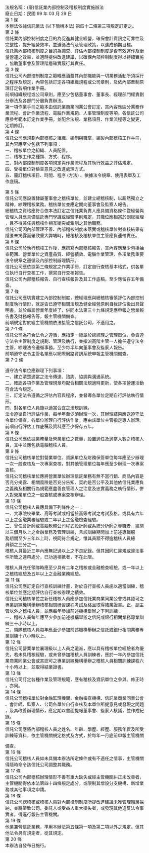 法規名稱：(廢)信託業內部控制及稽核制度實施辦法  
廢止日期：民國 99 年 03 月 29 日  
第 1 條  
本辦法依據信託業法 (以下簡稱本法) 第四十二條第三項規定訂定之。  
第 2 條  
信託業內部控制制度之目的為促進其健全經營，確保會計資訊之可靠性及  
完整性，提升經營效率，並遵循法令及管理政策，以達成預期目標。  
信託業內部稽核制度之目的為調查、評估內部控制制度是否有效運作及衡  
量營運之效率，並適時提供改進建議，以確保內部控制制度得以持續實施  
，協助董事會及管理階層確實履行其責任。  
第 3 條  
信託公司內部控制制度之範疇應涵蓋其內部職能與一切業務活動所須採行  
之程序及規定，內容包括訂定各項組織規程或公司章則，及依內部牽制原  
理訂定各項作業手冊。  
前項組織規程或公司章則，應至少包括董事會、董事長、經理部門權責劃  
分辦法及各部門分層負責辦法。  
第一項作業手冊之範本由信託業商業同業公會訂定，其內容應區分業務作  
業流程、會計作業流程、電腦作業規範、人事管理制度等項。各信託公司  
應參考範本訂定作業手冊，並配合法規、業務項目、作業流程等之變更，  
定期修訂。  
第 4 條  
信託公司應規劃內部稽核之組織、編制與職掌，編製內部稽核工作手冊，  
其內容應至少包括下列事項：  
一、稽核單位之組織、人員配置。  
二、稽核工作之種類、方式、程序。  
三、對內部控制制度各項規定與作業流程及其執行效益之評估規定。  
四、受檢單位對檢查意見之改進處理方式。  
五、釐訂稽核項目、時間、程序 (方法) 、依據法令規章、使用表單及工  
作底稿。  


第 5 條  
信託公司應設置隸屬董事會之稽核單位，並建立總稽核制，以超然獨立之  
精神，綜理稽核業務。稽核單位並應定期向董事會及監察人報告。  
總稽核之資格應符合依本法訂定之信託業負責人應具備資格條件暨經營與  
管理人員應具備信託專門學識或經驗準則規定，其職位應相當於副總經理  
，且不得兼任與稽核作相互衝突或牽制之其他職務。  
信託公司因內部管理不善、內部稽核制度未落實或稽核單位對查核結果有  
隱匿未揭露而肇致重大弊端時，總稽核及稽核單位主管應負連帶責任。  
第 6 條  
信託公司於執行稽核工作後，應撰寫內部稽核報告，其內容應至少包括抽  
查範圍、營業單位之資產品質、經營績效、電腦作業管理、各項業務重要  
法令規章之遵循及內部控制辦理情形。  
信託公司應依據第三條規定之作業手冊，訂定自行查核基本格式，供各單  
位執行自行查核工作，撰寫自行查核報告。  
信託公司內部稽核報告、自行查核報告及其工作底稿，至少應留存五年備  
查。  
第 7 條  
信託公司應切實建立內部控制制度，總經理應與總稽核審慎評估內部控制  
制度執行情形，就是否已遵守相關法規及健全經營原則自我評估後出具聲  
明書，並於每屆營業年度終了，併同本法第三十九條規定應申報之營業報  
告書及財務報告等，報主管機關備查。  
前項規定對於經主管機關依法接管之信託公司，不適用之。  
第 7-1 條  
信託公司為符合法令之遵循，應指定一隸屬於總經理之管理單位，負責遵  
守法令主管制度之規劃、管理及執行，並指派高階主管一人擔任遵守法令  
主管，綜理法令遵循事務，至少每半年向董事會及監察人報告。  
前項遵守法令主管名單應以網際網路資訊系統申報主管機關備查。  
第 7-2 條  


遵守法令單位應辦理下列事項：  
一、建立清楚適當之法令傳達、諮詢、協調與溝通系統。  
二、確認各項作業及管理規章均配合相關法規適時更新，使各項營運活動  
符合法令規定。  
三、訂定法令遵循之評估內容與程序，並督導各單位定期自行評估執行情  
形。  
四、對各單位人員施以適當合宜之法規訓練。  
法令遵循自行評估作業，每半年至少須辦理一次，其辦理結果應送遵守法  
令單位備查。各單位辦理自行評估作業，應由該單位主管指定專人辦理。  
前項自行評估工作底稿及資料應至少保存五年。  
第 8 條  
信託公司應依據業務量及營業單位之數量，設置適任及適當人數之稽核人  
員，其中並應包括電腦稽核人員。  
第 9 條  
信託公司稽核單位對營業單位、資訊單位及財務保管單位每年應至少辦理  
一次一般查核及一次專案查核，對其他管理單位每年應至少辦理一次專案  
查核。  
信託公司稽核單位應將營業單位辦理信託業務有無不當行銷、商品內容是  
否充分揭露、相關風險是否充分告知、契約是否公平及其他依信託業應負  
之義務及相關行為規範應盡善良管理人之注意及忠實義務之執行情形，併  
入對營業單位之一般查核或專案查核辦理。  
第 10 條  
信託公司稽核人員應具備下列條件之一：  
一、大專院校畢業、高等考試或相當於高等考試之考試及格，或具有六年  
以上之金融業務經驗或二年以上之金融檢查經驗。  
二、曾任會計師或電腦軟體公司程式設計師或系統分析師之專職者，經施  
以三個月以上之金融業務及管理訓練，且該訓練期間加上前述專職服  
務期間至少三年以上時，視同符合規定，惟其員額不得逾稽核人員總  
員額之三分之一。  
稽核人員最近三年內應無記過以上之不良紀錄。但其因同仁違規或違法事  
件所致之連帶處分，已功過相抵者，不在此限。  


稽核人員充任領隊時應至少具有二年之稽核或金融檢查經驗，或一年以上  
之稽核經驗及五年以上之金融業務經驗。  
第 11 條  
信託公司應訂定自行查核訓練計畫，對於自行查核人員施以適當訓練，稽  
核單位並應定期評估自行查核辦理之績效。  
信託公司稽核單位之新任稽核人員應參加信託業商業同業公會或其認可之  
專業訓練機構舉辦稽核相關研習課程考試及格且取得結業證書。正、副主  
管以外之稽核人員，並應每年參加前述機構舉辦之下列訓練：  
一、稽核人員每年應至少參加前述機構舉辦之信託或銀行相關業務專業訓  
練三十小時以上。  
二、領隊稽核人員每年應至少參加前述機構舉辦之信託或銀行相關業務專  
業訓練十八小時以上。  
第 12 條  
信託公司營業單位襄理級以上人員之遴派，應以具有稽核單位經驗者為優  
先，若未具稽核經驗，或未曾參加稽核人員訓練者，應於一年內參加信託  
業商業同業公會或其認可之專業訓練機構舉辦之稽核人員相關訓練課程六  
十小時以上，並取得結業證書。  
第 13 條  
信託公司訂定各種作業及管理規範，應有稽核及資訊單位之參與。修正時  
，亦同。  
第 14 條  
信託公司稽核單位對金融監理機關、金融檢查機構、信託業商業同業公會  
、會計師、監察人、公司各單位自行查核及本單位所提意見或發現之問題  
，及其改善辦理情形，應定期以書面提報董事會、監察人核議，並作成紀  
錄。  
第 15 條  
信託公司應將內部稽核人員之姓名、年齡、學歷、經歷、服務年資及所受  
訓練等資料，依主管機關規定格式及方式，於每年一月底前申報主管機關  


備查。  
第 16 條  
信託公司稽核人員如未具備本辦法所定條件或有不適任之情事，主管機關  
得隨時命令該信託公司調整其職務。  
第 17 條  
信託公司內部稽核辦理情形不善有重大缺失或經主管機關糾正未改善者，  
主管機關得依本法第四十四條規定處分，或限制其增設分支機構、新增業  
務或其他事項之申請。  
第 18 條  
信託公司總稽核或稽核人員對內部控制制度所提改進建議未獲管理階層採  
納，並將肇致公司、委託人或受益人重大損失者，或發現其他違反法令事  
實者，得逕行報告主管機關。  
第 19 條  
他業兼營信託業務，準用本辦法第五條第一項及第二項以外之規定。但其  
他法令另有規定者，從其規定。  
第 20 條  
本辦法自發布日施行。  



